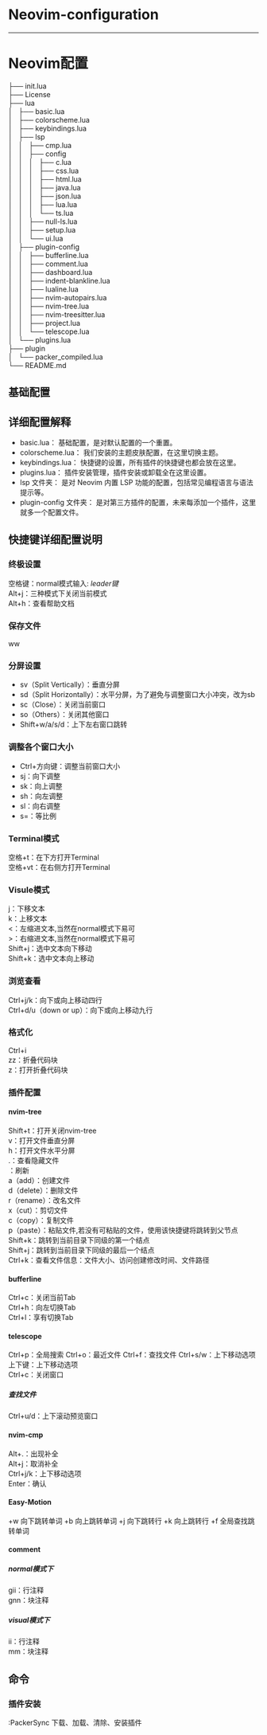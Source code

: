 # Neovim-configuration
---
# Neovim配置
├── init.lua  
├── License  
├── lua  
│   ├── basic.lua  
│   ├── colorscheme.lua  
│   ├── keybindings.lua  
│   ├── lsp  
│   │   ├── cmp.lua  
│   │   ├── config  
│   │   │   ├── c.lua  
│   │   │   ├── css.lua  
│   │   │   ├── html.lua  
│   │   │   ├── java.lua  
│   │   │   ├── json.lua  
│   │   │   ├── lua.lua  
│   │   │   └── ts.lua  
│   │   ├── null-ls.lua  
│   │   ├── setup.lua  
│   │   └── ui.lua  
│   ├── plugin-config  
│   │   ├── bufferline.lua  
│   │   ├── comment.lua  
│   │   ├── dashboard.lua  
│   │   ├── indent-blankline.lua  
│   │   ├── lualine.lua  
│   │   ├── nvim-autopairs.lua  
│   │   ├── nvim-tree.lua  
│   │   ├── nvim-treesitter.lua  
│   │   ├── project.lua  
│   │   └── telescope.lua  
│   └── plugins.lua  
├── plugin  
│   └── packer_compiled.lua  
└── README.md
## 基础配置
## 详细配置解释
- basic.lua： 基础配置，是对默认配置的一个重置。
- colorscheme.lua： 我们安装的主题皮肤配置，在这里切换主题。
- keybindings.lua： 快捷键的设置，所有插件的快捷键也都会放在这里。
- plugins.lua： 插件安装管理，插件安装或卸载全在这里设置。
- lsp 文件夹： 是对 Neovim 内置 LSP 功能的配置，包括常见编程语言与语法提示等。
- plugin-config 文件夹： 是对第三方插件的配置，未来每添加一个插件，这里就多一个配置文件。

## 快捷键详细配置说明

### 终极设置
空格键：normal模式输入: *leader键*  
Alt+j：三种模式下关闭当前模式  
Alt+h：查看帮助文档  

### 保存文件
ww

### 分屏设置
- sv（Split Vertically）：垂直分屏
- sd（Split Horizontally）：水平分屏，为了避免与调整窗口大小冲突，改为sb
- sc（Close）：关闭当前窗口
- so（Others）：关闭其他窗口
- Shift+w/a/s/d：上下左右窗口跳转

### 调整各个窗口大小
- Ctrl+方向键：调整当前窗口大小
- sj：向下调整
- sk：向上调整
- sh：向左调整
- sl：向右调整
- s=：等比例

### Terminal模式
空格+t：在下方打开Terminal  
空格+vt：在右侧方打开Terminal  

### Visule模式
j：下移文本  
k：上移文本  
<：左缩进文本,当然在normal模式下易可  
\>：右缩进文本,当然在normal模式下易可  
Shift+j：选中文本向下移动  
Shift+k：选中文本向上移动  

### 浏览查看
Ctrl+j/k：向下或向上移动四行  
Ctrl+d/u（down or up）：向下或向上移动九行  

### 格式化
Ctrl+i  
zz：折叠代码块  
z：打开折叠代码块  

### 插件配置
#### nvim-tree
Shift+t：打开关闭nvim-tree  
v：打开文件垂直分屏  
h：打开文件水平分屏  
.：查看隐藏文件  
<F5>：刷新  
a（add）：创建文件  
d（delete）：删除文件  
r（rename）：改名文件  
x（cut）：剪切文件  
c（copy）：复制文件  
p（paste）：粘贴文件,若没有可粘贴的文件，使用该快捷键将跳转到父节点  
Shift+k：跳转到当前目录下同级的第一个结点  
Shift+j：跳转到当前目录下同级的最后一个结点  
Ctrl+k：查看文件信息：文件大小、访问创建修改时间、文件路径  

#### bufferline
Ctrl+c：关闭当前Tab  
Ctrl+h：向左切换Tab  
Ctrl+l：享有切换Tab  

#### telescope
Ctrl+p：全局搜索
Ctrl+o：最近文件
Ctrl+f：查找文件
Ctrl+s/w：上下移动选项  
上下键：上下移动选项  
Ctrl+c：关闭窗口  

##### 查找文件
Ctrl+u/d：上下滚动预览窗口

#### nvim-cmp
Alt+.：出现补全  
Alt+j：取消补全  
Ctrl+j/k：上下移动选项  
Enter：确认  

#### Easy-Motion
<leader><leader>+w 向下跳转单词
<leader><leader>+b 向上跳转单词
<leader><leader>+j 向下跳转行
<leader><leader>+k 向上跳转行
<leader><leader>+f 全局查找跳转单词

#### comment

##### normal模式下
gii：行注释  
gnn：块注释  

##### visual模式下
ii：行注释  
mm：块注释  

####
## 命令
### 插件安装
:PackerSync 下载、加载、清除、安装插件

